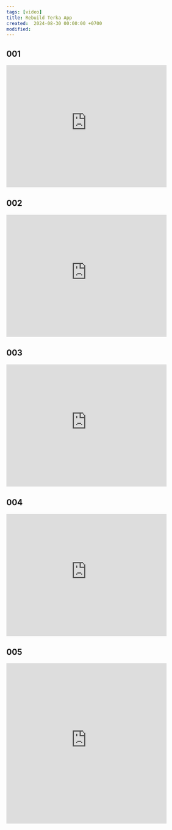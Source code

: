 ```yaml
---
tags: [video]
title: Rebuild Terka App
created:  2024-08-30 00:00:00 +0700
modified: 
---
```


## 001

<iframe width="420" height="320`" src="https://www.youtube.com/embed/xYLKmbhUU4E?si=kRR_qkuuNzvUyNcT" title="YouTube video player" frameborder="0" allow="accelerometer; autoplay; clipboard-write; encrypted-media; gyroscope; picture-in-picture; web-share" referrerpolicy="strict-origin-when-cross-origin" allowfullscreen></iframe>


## 002

<iframe width="420" height="320" src="https://www.youtube.com/embed/h85AgdVhkXg?si=cUlrN8-OLqjh0GeI" title="YouTube video player" frameborder="0" allow="accelerometer; autoplay; clipboard-write; encrypted-media; gyroscope; picture-in-picture; web-share" referrerpolicy="strict-origin-when-cross-origin" allowfullscreen></iframe>

## 003

<iframe width="420" height="320" src="https://www.youtube.com/embed/kGIPiNF6tFo?si=VfxTJUocW-mMKGnD" title="YouTube video player" frameborder="0" allow="accelerometer; autoplay; clipboard-write; encrypted-media; gyroscope; picture-in-picture; web-share" referrerpolicy="strict-origin-when-cross-origin" allowfullscreen></iframe>

## 004

<iframe width="420" height="320" src="https://www.youtube.com/embed/EG8C5iHdWzs?si=eJioxIrdNQzKH31G" title="YouTube video player" frameborder="0" allow="accelerometer; autoplay; clipboard-write; encrypted-media; gyroscope; picture-in-picture; web-share" referrerpolicy="strict-origin-when-cross-origin" allowfullscreen></iframe>

## 005 

<iframe width="420" height="420" src="https://www.youtube.com/embed/B5lOQyYcVQI?si=hXaud4Uo5l19XtHL" title="YouTube video player" frameborder="0" allow="accelerometer; autoplay; clipboard-write; encrypted-media; gyroscope; picture-in-picture; web-share" referrerpolicy="strict-origin-when-cross-origin" allowfullscreen></iframe>
